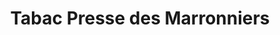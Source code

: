 ---
title: "Tabac Presse des Marronniers"
url: /tresses/tabac-presse-des-marronniers/
shop: marchand de journaux
---